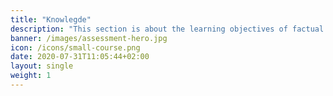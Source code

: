 ```yaml
---
title: "Knowlegde"
description: "This section is about the learning objectives of factual knowledge and understanding."
banner: /images/assessment-hero.jpg
icon: /icons/small-course.png
date: 2020-07-31T11:05:44+02:00
layout: single
weight: 1
---
```

